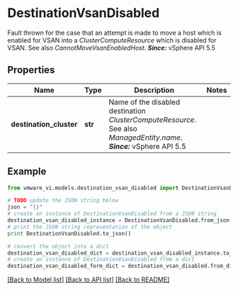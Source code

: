# DestinationVsanDisabled

Fault thrown for the case that an attempt is made to move a host which is enabled for VSAN into a *ClusterComputeResource* which is disabled for VSAN.  See also *CannotMoveVsanEnabledHost*.  ***Since:*** vSphere API 5.5 

## Properties
Name | Type | Description | Notes
------------ | ------------- | ------------- | -------------
**destination_cluster** | **str** | Name of the disabled destination *ClusterComputeResource*.  See also *ManagedEntity.name*.  ***Since:*** vSphere API 5.5  | 

## Example

```python
from vmware_vi.models.destination_vsan_disabled import DestinationVsanDisabled

# TODO update the JSON string below
json = "{}"
# create an instance of DestinationVsanDisabled from a JSON string
destination_vsan_disabled_instance = DestinationVsanDisabled.from_json(json)
# print the JSON string representation of the object
print DestinationVsanDisabled.to_json()

# convert the object into a dict
destination_vsan_disabled_dict = destination_vsan_disabled_instance.to_dict()
# create an instance of DestinationVsanDisabled from a dict
destination_vsan_disabled_form_dict = destination_vsan_disabled.from_dict(destination_vsan_disabled_dict)
```
[[Back to Model list]](../README.md#documentation-for-models) [[Back to API list]](../README.md#documentation-for-api-endpoints) [[Back to README]](../README.md)


